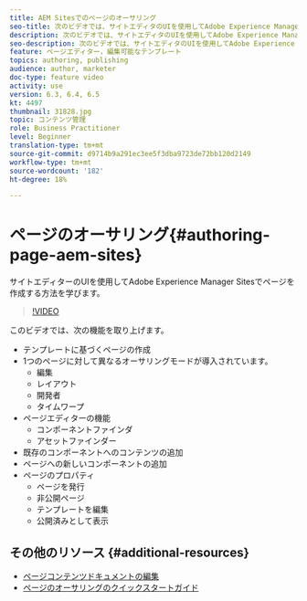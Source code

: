 ```yaml
---
title: AEM Sitesでのページのオーサリング
seo-title: 次のビデオでは、サイトエディタのUIを使用してAdobe Experience Manager Sitesで新しいページを作成する方法に焦点を当てています。
description: 次のビデオでは、サイトエディタのUIを使用してAdobe Experience Manager Sitesで新しいページを作成する方法に焦点を当てています。
seo-description: 次のビデオでは、サイトエディタのUIを使用してAdobe Experience Manager Sitesで新しいページを作成する方法に焦点を当てています。
feature: ページエディター，編集可能なテンプレート
topics: authoring, publishing
audience: author, marketer
doc-type: feature video
activity: use
version: 6.3, 6.4, 6.5
kt: 4497
thumbnail: 31828.jpg
topic: コンテンツ管理
role: Business Practitioner
level: Beginner
translation-type: tm+mt
source-git-commit: d9714b9a291ec3ee5f3dba9723de72bb120d2149
workflow-type: tm+mt
source-wordcount: '182'
ht-degree: 18%

---
```



# ページのオーサリング{#authoring-page-aem-sites}

サイトエディターのUIを使用してAdobe Experience Manager Sitesでページを作成する方法を学びます。

>[!VIDEO](https://video.tv.adobe.com/v/31828?quality=12&learn=on)

このビデオでは、次の機能を取り上げます。

* テンプレートに基づくページの作成
* 1つのページに対して異なるオーサリングモードが導入されています。
   * 編集
   * レイアウト
   * 開発者
   * タイムワープ
* ページエディターの機能
   * コンポーネントファインダ
   * アセットファインダー
* 既存のコンポーネントへのコンテンツの追加
* ページへの新しいコンポーネントの追加
* ページのプロパティ
   * ページを発行
   * 非公開ページ
   * テンプレートを編集
   * 公開済みとして表示

## その他のリソース {#additional-resources}

* [ページコンテンツドキュメントの編集](https://docs.adobe.com/content/help/ja-JP/experience-manager-cloud-service/sites/authoring/fundamentals/editing-content.html)
* [ページのオーサリングのクイックスタートガイド](https://docs.adobe.com/content/help/en/experience-manager-cloud-service/sites/authoring/getting-started/quick-start.html)
